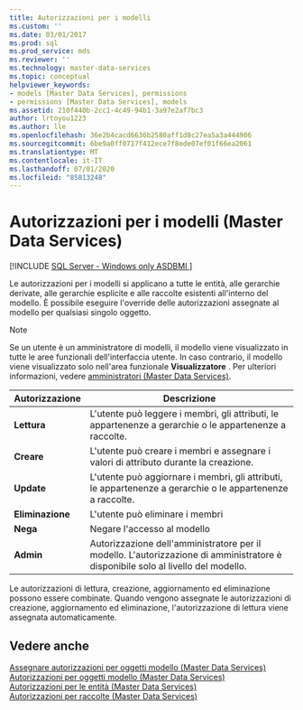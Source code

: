 ```yaml
---
title: Autorizzazioni per i modelli
ms.custom: ''
ms.date: 03/01/2017
ms.prod: sql
ms.prod_service: mds
ms.reviewer: ''
ms.technology: master-data-services
ms.topic: conceptual
helpviewer_keywords:
- models [Master Data Services], permissions
- permissions [Master Data Services], models
ms.assetid: 210f440b-2cc1-4c49-94b1-3a97e2af7bc3
author: lrtoyou1223
ms.author: lle
ms.openlocfilehash: 36e2b4cacd6636b2580aff1d8c27ea5a3a444906
ms.sourcegitcommit: 6be9a0ff0717f412ece7f8ede07ef01f66ea2061
ms.translationtype: MT
ms.contentlocale: it-IT
ms.lasthandoff: 07/01/2020
ms.locfileid: "85813248"
---
```

# <a name="model-permissions-master-data-services"></a>Autorizzazioni per i modelli (Master Data Services)

[!INCLUDE [SQL Server - Windows only ASDBMI  ](../includes/applies-to-version/sql-windows-only-asdbmi.md)]

  Le autorizzazioni per i modelli si applicano a tutte le entità, alle gerarchie derivate, alle gerarchie esplicite e alle raccolte esistenti all'interno del modello. È possibile eseguire l'override delle autorizzazioni assegnate al modello per qualsiasi singolo oggetto.  
  
> [!NOTE]  
>  Se un utente è un amministratore di modelli, il modello viene visualizzato in tutte le aree funzionali dell'interfaccia utente. In caso contrario, il modello viene visualizzato solo nell'area funzionale **Visualizzatore** . Per ulteriori informazioni, vedere [amministratori &#40;Master Data Services&#41;](../master-data-services/administrators-master-data-services.md).  
  
|Autorizzazione|Descrizione|  
|----------------|-----------------|  
|**Lettura**|L'utente può leggere i membri, gli attributi, le appartenenze a gerarchie o le appartenenze a raccolte.|  
|**Creare**|L'utente può creare i membri e assegnare i valori di attributo durante la creazione.|  
|**Update**|L'utente può aggiornare i membri, gli attributi, le appartenenze a gerarchie o le appartenenze a raccolte.|  
|**Eliminazione**|L'utente può eliminare i membri|  
|**Nega**|Negare l'accesso al modello|  
|**Admin**|Autorizzazione dell'amministratore per il modello. L'autorizzazione di amministratore è disponibile solo al livello del modello.|  
  
 Le autorizzazioni di lettura, creazione, aggiornamento ed eliminazione possono essere combinate. Quando vengono assegnate le autorizzazioni di creazione, aggiornamento ed eliminazione, l'autorizzazione di lettura viene assegnata automaticamente.  
  
## <a name="see-also"></a>Vedere anche  
 [Assegnare autorizzazioni per oggetti modello &#40;Master Data Services&#41;](../master-data-services/assign-model-object-permissions-master-data-services.md)   
 [Autorizzazioni per oggetti modello &#40;Master Data Services&#41;](../master-data-services/model-object-permissions-master-data-services.md)   
 [Autorizzazioni per le entità &#40;Master Data Services&#41;](../master-data-services/entity-permissions-master-data-services.md)   
 [Autorizzazioni per raccolte &#40;Master Data Services&#41;](../master-data-services/collection-permissions-master-data-services.md)  
  
  
